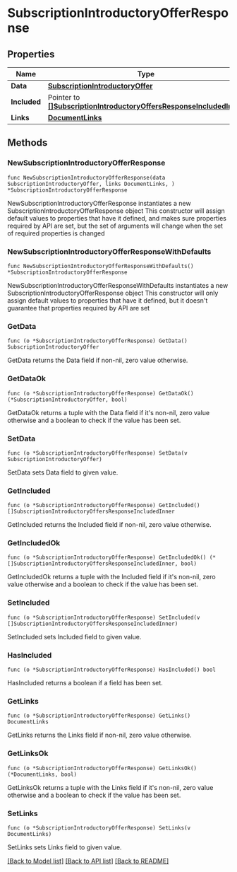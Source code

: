 # SubscriptionIntroductoryOfferResponse

## Properties

Name | Type | Description | Notes
------------ | ------------- | ------------- | -------------
**Data** | [**SubscriptionIntroductoryOffer**](SubscriptionIntroductoryOffer.md) |  | 
**Included** | Pointer to [**[]SubscriptionIntroductoryOffersResponseIncludedInner**](SubscriptionIntroductoryOffersResponseIncludedInner.md) |  | [optional] 
**Links** | [**DocumentLinks**](DocumentLinks.md) |  | 

## Methods

### NewSubscriptionIntroductoryOfferResponse

`func NewSubscriptionIntroductoryOfferResponse(data SubscriptionIntroductoryOffer, links DocumentLinks, ) *SubscriptionIntroductoryOfferResponse`

NewSubscriptionIntroductoryOfferResponse instantiates a new SubscriptionIntroductoryOfferResponse object
This constructor will assign default values to properties that have it defined,
and makes sure properties required by API are set, but the set of arguments
will change when the set of required properties is changed

### NewSubscriptionIntroductoryOfferResponseWithDefaults

`func NewSubscriptionIntroductoryOfferResponseWithDefaults() *SubscriptionIntroductoryOfferResponse`

NewSubscriptionIntroductoryOfferResponseWithDefaults instantiates a new SubscriptionIntroductoryOfferResponse object
This constructor will only assign default values to properties that have it defined,
but it doesn't guarantee that properties required by API are set

### GetData

`func (o *SubscriptionIntroductoryOfferResponse) GetData() SubscriptionIntroductoryOffer`

GetData returns the Data field if non-nil, zero value otherwise.

### GetDataOk

`func (o *SubscriptionIntroductoryOfferResponse) GetDataOk() (*SubscriptionIntroductoryOffer, bool)`

GetDataOk returns a tuple with the Data field if it's non-nil, zero value otherwise
and a boolean to check if the value has been set.

### SetData

`func (o *SubscriptionIntroductoryOfferResponse) SetData(v SubscriptionIntroductoryOffer)`

SetData sets Data field to given value.


### GetIncluded

`func (o *SubscriptionIntroductoryOfferResponse) GetIncluded() []SubscriptionIntroductoryOffersResponseIncludedInner`

GetIncluded returns the Included field if non-nil, zero value otherwise.

### GetIncludedOk

`func (o *SubscriptionIntroductoryOfferResponse) GetIncludedOk() (*[]SubscriptionIntroductoryOffersResponseIncludedInner, bool)`

GetIncludedOk returns a tuple with the Included field if it's non-nil, zero value otherwise
and a boolean to check if the value has been set.

### SetIncluded

`func (o *SubscriptionIntroductoryOfferResponse) SetIncluded(v []SubscriptionIntroductoryOffersResponseIncludedInner)`

SetIncluded sets Included field to given value.

### HasIncluded

`func (o *SubscriptionIntroductoryOfferResponse) HasIncluded() bool`

HasIncluded returns a boolean if a field has been set.

### GetLinks

`func (o *SubscriptionIntroductoryOfferResponse) GetLinks() DocumentLinks`

GetLinks returns the Links field if non-nil, zero value otherwise.

### GetLinksOk

`func (o *SubscriptionIntroductoryOfferResponse) GetLinksOk() (*DocumentLinks, bool)`

GetLinksOk returns a tuple with the Links field if it's non-nil, zero value otherwise
and a boolean to check if the value has been set.

### SetLinks

`func (o *SubscriptionIntroductoryOfferResponse) SetLinks(v DocumentLinks)`

SetLinks sets Links field to given value.



[[Back to Model list]](../README.md#documentation-for-models) [[Back to API list]](../README.md#documentation-for-api-endpoints) [[Back to README]](../README.md)


